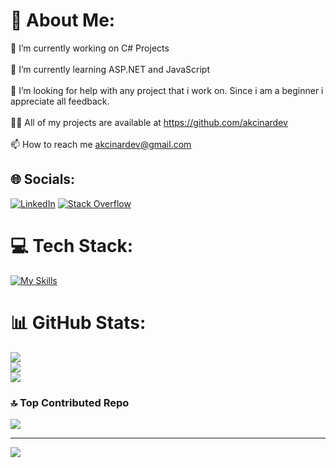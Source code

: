 # 💫 About Me:
🔭 I’m currently working on C# Projects<br><br>🌱 I’m currently learning ASP.NET and JavaScript<br><br>🤝 I’m looking for help with any project that i work on. Since i am a beginner i appreciate all feedback.<br><br>👨‍💻 All of my projects are available at https://github.com/akcinardev<br><br>📫 How to reach me akcinardev@gmail.com


## 🌐 Socials:
[![LinkedIn](https://img.shields.io/badge/LinkedIn-%230077B5.svg?logo=linkedin&logoColor=white)](https://linkedin.com/in/omrakcinar) [![Stack Overflow](https://img.shields.io/badge/-Stackoverflow-FE7A16?logo=stack-overflow&logoColor=white)](https://stackoverflow.com/users/26163553) 

# 💻 Tech Stack:
[![My Skills](https://skillicons.dev/icons?i=cs,js,aws,bash,docker,dotnet,fastapi,git,github,jenkins,mysql,ps,postgres,py,sqlite,ubuntu,unity)](https://skillicons.dev)

# 📊 GitHub Stats:
![](https://github-readme-stats.vercel.app/api?username=akcinardev&theme=dark&hide_border=false&include_all_commits=false&count_private=false)<br/>
![](https://github-readme-streak-stats.herokuapp.com/?user=akcinardev&theme=dark&hide_border=false)<br/>
![](https://github-readme-stats.vercel.app/api/top-langs/?username=akcinardev&theme=dark&hide_border=false&include_all_commits=false&count_private=false&layout=compact)

### 🔝 Top Contributed Repo
![](https://github-contributor-stats.vercel.app/api?username=akcinardev&limit=5&theme=dark&combine_all_yearly_contributions=true)

---
[![](https://visitcount.itsvg.in/api?id=akcinardev&icon=0&color=0)](https://visitcount.itsvg.in)

<!-- Proudly created with GPRM ( https://gprm.itsvg.in ) -->
